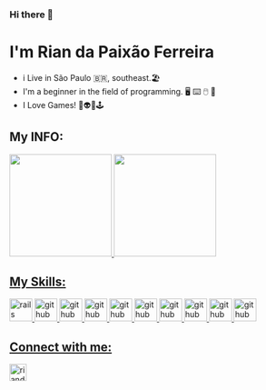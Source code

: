 ### Hi there 👋
# I'm Rian da Paixão Ferreira
 - i Live in São Paulo :brazil:, southeast.🏖️ 
 - I'm a beginner in the field of programming. :desktop_computer: :keyboard: :computer_mouse: 💾 
 - I Love Games! 👾👽👻🕹️

## My INFO:
<div>
  <a href="https://github.com/riandapaixao">
  <img height="180em" src="https://github-readme-stats.vercel.app/api?username=riandapaixao&show_icons=true&theme=radical&include_all_commits=true&count_private=true"/>
  <img height="180em" src="https://github-readme-stats.vercel.app/api/top-langs/?username=riandapaixao&layout=compact&langs_count=7&theme=radical"/>
</div>

## My Skills:

<img src="https://cdn.jsdelivr.net/gh/devicons/devicon/icons/c/c-original.svg" alt="rails" width="40" height="40" style="max-width:100%;"></img>
<img src="https://cdn.jsdelivr.net/gh/devicons/devicon/icons/cplusplus/cplusplus-original.svg" alt="github" width="40" height="40" style="max-width:100%;"></img>
<img src="https://cdn.jsdelivr.net/gh/devicons/devicon/icons/css3/css3-original.svg" alt="github" width="40" height="40" style="max-width:100%;"></img>
<img src="https://cdn.jsdelivr.net/gh/devicons/devicon/icons/html5/html5-original.svg" alt="github" width="40" height="40" style="max-width:100%;"></img>
<img src ="https://cdn.jsdelivr.net/gh/devicons/devicon/icons/javascript/javascript-original.svg" alt="github" width="40" height="40" style="max-width:100%;"></img>
<img src="https://cdn.jsdelivr.net/gh/devicons/devicon/icons/python/python-original-wordmark.svg" alt="github" width="40" height="40" style="max-width:100%;"></img>
<img src="https://cdn.jsdelivr.net/gh/devicons/devicon/icons/java/java-original-wordmark.svg" alt="github" width="40" height="40" style="max-width:100%;"></img>
<img src="https://cdn.jsdelivr.net/gh/devicons/devicon/icons/csharp/csharp-original.svg" alt="github" width="40" height="40" style="max-width:100%;"></img>
<img src="https://cdn.jsdelivr.net/gh/devicons/devicon/icons/php/php-original.svg" alt="github" width="40" height="40" style="max-width:100%;"></img>
<img src="https://cdn.jsdelivr.net/gh/devicons/devicon/icons/vscode/vscode-original.svg" alt="github" width="40" height="40" style="max-width:100%;"></img>


## Connect with me:
<a href="https://www.linkedin.com/in/rian-da-paix%C3%A3o-ferreira-101132199/" target="_blank">
<img align="center" alt="riandapaixao-linkedin" height="30' width="40" src="https://cdn.jsdelivr.net/gh/devicons/devicon/icons/linkedin/linkedin-original.svg"style="max-width:100%;">
</a>

<!--
<a href="https://www.linkedin.com/in/rian-da-paix%C3%A3o-ferreira-101132199/" target="_blank">
<img align="center" alt="riandapaixao-linkedin" height="30' width="40" src="https://img.shields.io/badge/LinkedIn-0077B5?style=for-the-badge&logo=linkedin&logoColor=white"style="max-width:100%;">
</a>
                                                           
![riandapaixao's GitHub stats](https://github-readme-stats.vercel.app/api?username=riandapaixao&show_icons=true&theme=radical)
[![Top Langs](https://github-readme-stats.vercel.app/api/top-langs/?username=riandapaixao&layout=compact&langs_count=7&theme=radical)](https://github.com/riandapaixao/github-readme-stats)
-->



                  

                    

<!--**riandapaixao/riandapaixao** is a ✨ _special_ ✨ repository because its `README.md` (this file) appears on your GitHub profile.

Here are some ideas to get you started:

- 🔭 I’m currently working on ...
- 🌱 I’m currently learning ...
- 👯 I’m looking to collaborate on ...
- 🤔 I’m looking for help with ...
- 💬 Ask me about ...
- 📫 How to reach me: ...
- 😄 Pronouns: ...
- ⚡ Fun fact: ...
-->
